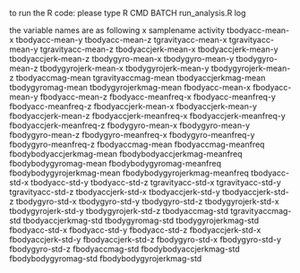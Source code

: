 to run the R code:
please type R CMD BATCH run_analysis.R log

the variable names are as following
x
samplename
activity
tbodyacc-mean-x
tbodyacc-mean-y
tbodyacc-mean-z
tgravityacc-mean-x
tgravityacc-mean-y
tgravityacc-mean-z
tbodyaccjerk-mean-x
tbodyaccjerk-mean-y
tbodyaccjerk-mean-z
tbodygyro-mean-x
tbodygyro-mean-y
tbodygyro-mean-z
tbodygyrojerk-mean-x
tbodygyrojerk-mean-y
tbodygyrojerk-mean-z
tbodyaccmag-mean
tgravityaccmag-mean
tbodyaccjerkmag-mean
tbodygyromag-mean
tbodygyrojerkmag-mean
fbodyacc-mean-x
fbodyacc-mean-y
fbodyacc-mean-z
fbodyacc-meanfreq-x
fbodyacc-meanfreq-y
fbodyacc-meanfreq-z
fbodyaccjerk-mean-x
fbodyaccjerk-mean-y
fbodyaccjerk-mean-z
fbodyaccjerk-meanfreq-x
fbodyaccjerk-meanfreq-y
fbodyaccjerk-meanfreq-z
fbodygyro-mean-x
fbodygyro-mean-y
fbodygyro-mean-z
fbodygyro-meanfreq-x
fbodygyro-meanfreq-y
fbodygyro-meanfreq-z
fbodyaccmag-mean
fbodyaccmag-meanfreq
fbodybodyaccjerkmag-mean
fbodybodyaccjerkmag-meanfreq
fbodybodygyromag-mean
fbodybodygyromag-meanfreq
fbodybodygyrojerkmag-mean
fbodybodygyrojerkmag-meanfreq
tbodyacc-std-x
tbodyacc-std-y
tbodyacc-std-z
tgravityacc-std-x
tgravityacc-std-y
tgravityacc-std-z
tbodyaccjerk-std-x
tbodyaccjerk-std-y
tbodyaccjerk-std-z
tbodygyro-std-x
tbodygyro-std-y
tbodygyro-std-z
tbodygyrojerk-std-x
tbodygyrojerk-std-y
tbodygyrojerk-std-z
tbodyaccmag-std
tgravityaccmag-std
tbodyaccjerkmag-std
tbodygyromag-std
tbodygyrojerkmag-std
fbodyacc-std-x
fbodyacc-std-y
fbodyacc-std-z
fbodyaccjerk-std-x
fbodyaccjerk-std-y
fbodyaccjerk-std-z
fbodygyro-std-x
fbodygyro-std-y
fbodygyro-std-z
fbodyaccmag-std
fbodybodyaccjerkmag-std
fbodybodygyromag-std
fbodybodygyrojerkmag-std
